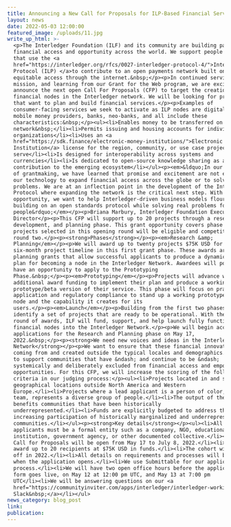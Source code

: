 ```yaml
---
title: Announcing a New Call for Proposals for ILP-Based Financial Services
layout: news
date: 2022-05-03 12:00:00
featured_image: /uploads/11.jpg
write_up_html: >-
  <p>The Interledger Foundation (ILF) and its community are building pathways to
  financial access and opportunity across the world. We support people and ideas
  that use the <a
  href="https://interledger.org/rfcs/0027-interledger-protocol-4/">Interledger
  Protocol (ILP) </a>to contribute to an open payments network built on
  equitable access through the internet.&nbsp;</p><p>In continued service of our
  mission, and learning from our Grant for the Web program, we are excited to
  announce the next open Call For Proposals (CFP) to target the creation of more
  financial nodes in the Interledger network. We will be looking for projects
  that want to plan and build financial services.</p><p>Examples of
  consumer-facing services we seek to activate as ILP nodes are digital wallets,
  mobile money providers, banks, neo-banks, and all include these
  characteristics:&nbsp;</p><ul><li>Enables money to be transferred on the ILP
  network&nbsp;</li><li>Permits issuing and housing accounts for individuals and
  organizations</li><li>Uses an <a
  href="https://sdk.finance/electronic-money-institutions/">Electronic Money
  Institution</a> license for the region, community, or use case projects will
  serve</li><li>Is designed for interoperability across systems and
  currencies</li><li>Is dedicated to open-source knowledge sharing as a
  contribution to the emerging ecosystem</li></ul><p><em>&ldquo;In our two years
  of grantmaking, we have learned that promise and excitement are not enough for
  our technology to expand financial access across the globe or to solve local
  problems. We are at an inflection point in the development of the Interledger
  Protocol where expanding the network is the critical next step. With this
  opportunity, we want to help Interledger-driven business models flourish by
  building on an open standards protocol while solving real problems for real
  people&rdquo;</em></p><p>Briana Marbury, Interledger Foundation Executive
  Director</p><p>This CFP will support up to 20 projects through a research,
  development, and planning phase. This grant opportunity covers phase one, and
  projects selected in this opening round will be eligible and competitive for
  round two.</p><p><strong>Phases</strong></p><p><em>Research &amp;
  Planning</em></p><p>We will award up to twenty projects $75K USD for a
  six-month project timeline in this first grant phase. These awards are
  planning grants that allow successful applicants to produce a dynamic business
  plan for becoming a node in the Interledger Network. Awardees will potentially
  have an opportunity to apply to the Prototyping
  Phase.&nbsp;</p><p><em>Prototyping</em></p><p>Projects will advance with
  additional award funding to implement their plan and produce a working
  prototype/beta version of their service. This phase will focus on practical
  application and regulatory compliance to stand up a working prototype of the
  node and the capability it creates for its
  users.</p><p><em>Launch</em></p><p>Building from the first two phases, we will
  identify a set of projects that are ready to be operational. With the third
  round of awards, ILF will fund, support, and help launch fully functioning
  financial nodes into the Interledger Network.</p><p>We will begin accepting
  applications for the Research and Planning phase on May 17,
  2022.&nbsp;</p><p><strong>We need new voices and ideas in the Interledger
  Network</strong></p><p>We want to ensure that these financial innovations are
  coming from and created outside the typical locales and demographics. We seek
  to support communities that have &ndash; and continue to be &ndash;
  systemically and deliberately excluded from financial access and empowerment
  opportunities. For this CFP, we will increase the scoring of the following
  criteria in our judging process:</p><ul><li>Projects located in and serving
  geographical locations outside North America and Western
  Europe.</li><li>Projects where a lead applicant is a person of color, or the
  team, represents a diverse group of people.</li><li>The output of the team
  benefits communities that have been historically
  underrepresented.</li><li>Funds are explicitly budgeted to address the
  increasing participation of historically marginalized and underrepresented
  communities.</li></ul><p><strong>Key details</strong></p><ul><li>All
  applicants must be a formal entity such as a company, NGO, educational
  institution, government agency, or other documented collective.</li><li>The
  Call for Proposals will be open from May 17 to July 8, 2022.</li><li>We will
  award up to 20 recipients at $75K USD in funds.</li><li>The cohort will kick
  off in 2022.</li><li>All details on requirements and processes will be shared
  when the application opens.</li><li>We use Submittable for our application
  process.</li><li>We will have two open office hours before the application
  form goes live, on May 12 at 12:00 pm UTC, and May 13 at 7:00 pm
  UTC</li><li>We will be answering questions on our <a
  href="https://communityinviter.com/apps/interledger/interledger-working-groups-slack">Interledger
  Slack&nbsp;</a></li></ul>
news_category: blog_post
link:
publication:
---
```


